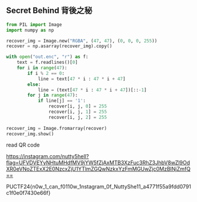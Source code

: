 ## Secret Behind 背後之秘

```py
from PIL import Image
import numpy as np

recover_img = Image.new("RGBA", (47, 47), (0, 0, 0, 255))
recover = np.asarray(recover_img).copy()

with open("out.enc", "r") as f:
    text = f.readlines()[0]
    for i in range(47):
        if i % 2 == 0:
            line = text[47 * i : 47 * i + 47]
        else:
            line = (text[47 * i : 47 * i + 47])[::-1]
        for j in range(47):
            if line[j] == '1':
                recover[i, j, 0] = 255
                recover[i, j, 1] = 255
                recover[i, j, 2] = 255
            
recover_img = Image.fromarray(recover)
recover_img.show()
```

read QR code

https://instagram.com/nutty5hell?flag=UFVDVEYyNHtuMHdfMV9jYW5fZjAxMTB3XzFuc3RhZ3JhbV8wZl9OdXR0eVNoZTExX2E0NzcxZjU1YTlmZGQwNzkxYzFmMGUwZjc0MzBlNjZmfQ==

PUCTF24{n0w_1_can_f0110w_1nstagram_0f_NuttyShe11_a4771f55a9fdd0791c1f0e0f7430e66f}